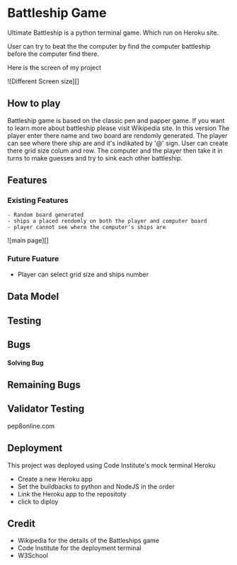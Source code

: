 # Battleship Game
Ultimate Battleship is a python terminal game. Which run on Heroku site.

User can try to beat the the computer by find the computer battleship before the computer find there.

Here is the screen of my project

![Different Screen size][]

## How to play
Battleship game is based on the classic pen and papper game. If you want to learn more about battleship please visit Wikipedia site. In this version The player enter there name and two board are rendomly generated. 
The player can see where there ship are and it's indikated by '@' sign. User can create there grid size colum and row. The computer and the player then take it in turns to make guesses and try to sink each other battleship.

## Features 

### Existing Features
    - Random board generated
    - ships a placed rendomly on both the player and computer board
    - player cannot see where the computer's ships are

![main page][] 

### Future Fuature 
- Player can select grid size and ships number

## Data Model 


## Testing

## Bugs
#### Solving Bug

## Remaining Bugs 

## Validator Testing
pep8online.com


## Deployment
This project was deployed using Code Institute's mock terminal Heroku

 - Create a new Heroku app
 - Set the buildbacks to python and NodeJS in the order
 - Link the Heroku app to the repositoty
 - click to diploy

## Credit

- Wikipedia for the details of the Battleships game
- Code Institute for the deployment terminal
- W3School   
